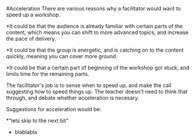 #Acceleration
There are various reasons why a facilitator would want to speed up a workshop. 

*It could be that the audience is already familiar with certain parts of the content, which means you can shift to more advanced topics, and increase the pace of delivery.

*It could be that the group is energetic, and is catching on to the content quickly, meaning you can cover more ground.

*It could be that a certain part of beginning of the workshop got stuck, and limits time for the remaining parts.

The facilitator's job is to sense when to speed up, and make the call suggesting how to speed things up. The teacher doesn't need to think that through, and debate whether acceleration is necesary.

Suggestions for acceleration would be:

*"lets skip to the next bit"
* blablabla

